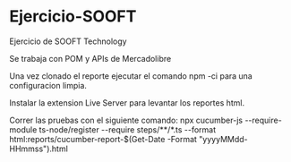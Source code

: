 # Ejercicio-SOOFT
Ejercicio de SOOFT Technology

Se trabaja con POM y APIs de Mercadolibre

Una vez clonado el reporte ejecutar el comando npm -ci para una configuracion limpia.

Instalar la extension Live Server para levantar los reportes html.

Correr las pruebas con el siguiente comando: 
npx cucumber-js --require-module ts-node/register --require steps/**/*.ts --format html:reports/cucumber-report-$(Get-Date -Format "yyyyMMdd-HHmmss").html
